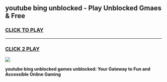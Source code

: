 
## youtube bing unblocked - Play Unblocked Gmaes & Free
<h3>
<a href="https://news.freeplayer.one?title=youtube_bing_unblocked&ref=23F">CLICK TO PLAY</a></h3>
<hr>

<h3>
<a href="https://news.freeplayer.one?title=youtube_bing_unblocked&ref=23F">CLICK 2 PLAY</a>
  
</h3>

<a href="https://news.freeplayer.one?title=youtube_bing_unblocked&ref=23F/"><img src="https://clearcache.store/games.png"></a>


**youtube bing unblocked games unblocked: Your Gateway to Fun and Accessible Online Gaming**
